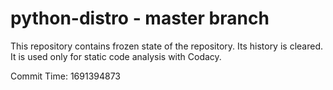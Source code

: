 # python-distro - master branch

This repository contains frozen state of the repository.
Its history is cleared. It is used only for static code
analysis with Codacy.

Commit Time: 1691394873